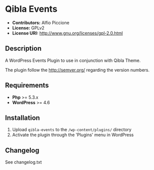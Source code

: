 # Qibla Events
* **Contributors:** Alfio Piccione
* **License:** GPLv2
* **License URI:** http://www.gnu.org/licenses/gpl-2.0.html

## Description
A WordPress Events Plugin to use in conjunction with Qibla Theme.

The plugin follow the http://semver.org/ regarding the version numbers.

## Requirements
* **Php** >= 5.3.x
* **WordPress** >= 4.6

## Installation

1. Upload `qibla-events` to the `/wp-content/plugins/` directory
2. Activate the plugin through the 'Plugins' menu in WordPress

## Changelog

See changelog.txt
